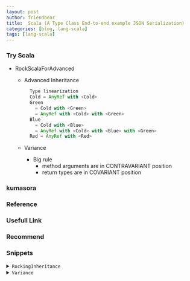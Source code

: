 ```yaml
---
layout: post
author: friendbear
title:  Scala (A Type Class End-to-end example JSON Serialization)
categories: [blog, lang-scala]
tags: [lang-scala]
---
```


### Try Scala
- RockScalaForAdvanced
  - Advanced Inheritance

    ```scala
      Type linearization
      Cold = AnyRef with <Cold>
      Green
        = Cold with <Green>
        = AnyRef with <Cold> with <Green>
      Blue
        = Cold with <Blue>
        = AnyRef with <Cold> with <Blue> with <Green>
      Red = AnyRef with <Red>
    ```
  - Variance
    - Big rule
      - method arguments are in CONTRAVARIANT position
      - return types are in COVARIANT position

### kumasora

### Reference

### Usefull Link

### Recommend


### Snippets

<details>
<summary><code>RockingInheritance</code></summary>
<pre>
<code>
#!/usr/bin/env amm
@main
def RockingInheritance(args: String*) = {

  // convenience
  trait Writer[T] {
    def write(value: T): Unit
  }
  trait Closeable{
    def close(status: Int): Unit
  }
  trait GenericsStream[T] {
    def foreach(f: T => Unit): Unit
  }
  def processStream[T](stream: GenericsStream[T] with Writer[T] with Closeable): Unit = {
    stream.foreach(println)
    stream.close(0)
  }

  // diamond problem
  trait Animal { def name: String }
  trait Lion extends Animal {
    override def name: String = "lion"}
  trait Tiger extends Animal {
    override def name: String = "tiger" }
  class Mutant extends Lion with Tiger

  val m = new Mutant
  println(m.name) // => "tiger"

  /*
    Mutant
    extends Animal with {override def name: String = "lion" }
    with {override def name: String = "tiger}

    LAST OVERRIDE GETS PICKED 🔴
   */

  // the super problem + type linearization
  trait Cold {
    def print = println("cold")
  }
  trait Green extends Cold {
    override def print: Unit = {
      println("green")
      super.print
    }
  }
  trait Blue extends Cold {
    override def print: Unit = {
      println("blue")
      super.print
    }
  }
  class Red {
    def print = println("red")
  }

  class White extends Red with Cold with Green with Blue {
    override def print: Unit = {
      println("write")
      super.print
    }
  }

  println(new White().print) // write => blue => green => cold //
}
</code>
</pre>
</details>

<details>
<summary><code>Variance</code></summary>
<pre>
<code>
#!/usr/bin/env amm

@main
def Variance(args: String*) = {

  trait Animal
  class Dog extends Animal
  class Cat extends Animal
  class Crocodile extends Animal

  // what is variance?
  // "inheritance" - type substitution of generics

  class Cage[T]
  // yes - covariance
  class CCage[+T]
  val ccage: CCage[Animal] = new CCage[Cat]

  // no - invariance
  class ICage[T]
  // val icage: ICage[Animal] = new ICage[Cat]
  // val x: Int = "Hello"

  //hell no -opposite = contravariance
  class XCage[-T]
  val xcage: XCage[Cat] = new XCage[Animal]

  class InvariantCage[T](val animal: T) // invariant

  // covariant position
  class CovariantCage[+T](val animal: T) // COVARIANT POSITION

  // class ContravariantCage[-T](val animal: T) 🔴
  /*
    val catCage: XCage[Cat] = new XCage[Animal](new Crocodile)
   */
  // class CovariantVariableCage[+T](var animal: T) 🔴
  /*
    val ccage: CCage[Animal] = new CCage[Cat](new Cat)
    ccage.animal = Crocodile
   */
  //class ContravariantVariableCage[-T](var animal: T) // also in COVARIANT POSITION
  // val catCage: XCage[Cat] = new XCage[Animal](new Crocodile)
  class InvariantVariableCage[T](var animal: T) // ok
  //trait AnotherCovariantCage[+T] {
  //  def addAnimal(animal: T) // CONTRAVARIANT POSITION
  //}
  /*
    val ccage: CCage[Animal] = new CCage[Dog]
    ccage.add(new Cat)
   */
  class AnotherContravariantCage[-T] {
    def addAnimal(animal: T) = true
  }
  val acc: AnotherContravariantCage[Cat] = new AnotherContravariantCage[Animal]
  acc.addAnimal(new Cat)
  class Kitty extends Cat
  acc.addAnimal(new Kitty)

  class MyList[+A] {
    def add[B >: A](element: B): MyList[B] = new MyList[B] // widening the type
  }

  val emptyList = new MyList[Kitty]
  val animals = emptyList.add(new Kitty)
  val moreAnimals = animals.add(new Cat)
  val evenMoreAnimals = moreAnimals.add(new Dog)

  // METHOD ARGUMENTS ARE IN CONTRAVARIANT POSITION.

  // return types
  class PetShop[-T] {
    // def get(isItaPuppy: Boolean): T // METHOD RETURN TYPES ARE IN COVARIANT POSITION
    /*
      val catShop = new PetShop[Animal] {
        def get(isItaPuppy: Boolean): Animal = new Cat
      }
     */
    /*
      val dogShop: PetShop[Dog] = catShop
      dogShop.get(true) // EVIL CAT!
    */
    def get[S <: T](isItaPuppy: Boolean, defaultAnimal: S): S = defaultAnimal
  }

  val shop: PetShop[Dog] = new PetShop[Animal]
  // val evilCat = shop.get(true, new Cat)
  val evilDog = shop.get(true, new Dog)

  class TerraNova extends Dog
  val bigFurry = shop.get(true, new TerraNova)

  /*
    Big rule
    - method arguments are in CONTRAVARIANT position
    - return types are in COVARIANT position
   */
}

</code>
</pre>
<details>
<summary><code>A Type Class Use Case / The Magnet Pattern</code></summary>
<pre>
<code>
#!/usr/bin/env amm

@main
def MagnetPattern(args: String*) = {
}
</code>
</pre>
</details>
<details>
<summary>-</summary>
<pre>
<code>
#!/usr/bin/env amm

@main
def ImplicitOrdering(args: String*) = {
}

</code>
</pre>
</details>

